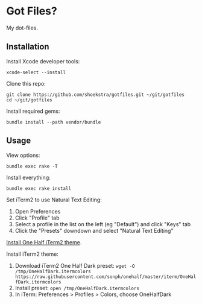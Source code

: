# Got Files?

My dot-files.

## Installation

Install Xcode developer tools:

```shell
xcode-select --install
```

Clone this repo:

```shell
git clone https://github.com/shoekstra/gotfiles.git ~/git/gotfiles
cd ~/git/gotfiles
```

Install required gems:

```shell
bundle install --path vendor/bundle
```

## Usage

View options:

```shell
bundle exec rake -T
```

Install everything:

```shell
bundle exec rake install
```

Set iTerm2 to use Natural Text Editing:

1. Open Preferences
1. Click "Profile" tab
1. Select a profile in the list on the left (eg "Default") and click "Keys" tab
1. Click the "Presets" downdown and select "Natural Text Editing"

[Install One Half iTerm2 theme](https://github.com/sonph/onehalf#iterm2).

Install iTerm2 theme:
1. Download iTerm2 One Half Dark preset: `wget -O /tmp/OneHalfDark.itermcolors https://raw.githubusercontent.com/sonph/onehalf/master/iterm/OneHalfDark.itermcolors`
1. Install preset: `open /tmp/OneHalfDark.itermcolors`
1. In iTerm: Preferences > Profiles > Colors, choose OneHalfDark
